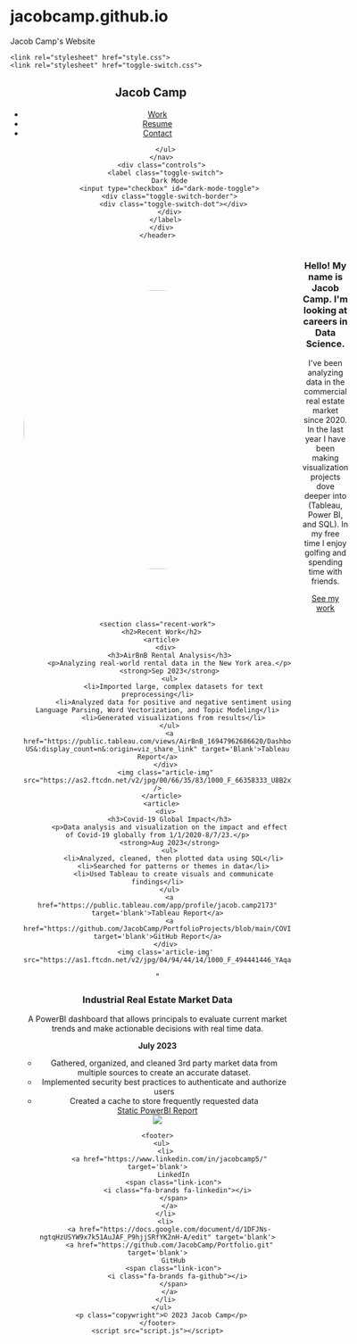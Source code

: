 # jacobcamp.github.io
Jacob Camp's Website
<!DOCTYPE html>
<html lang="en-us">
<head>
  <title>Jacob Camp</title>
  <meta name="viewport" content="width=device-width,initial-scale=1" >
  <link rel="stylesheet" href="https://fonts.googleapis.com/css2?family=Montserrat:wght@700&family=Sora:wght@700&family=Work+Sans:ital,wght@0,400;0,700;1,600&display=swap">
    <link rel="stylesheet" href="https://unpkg.com/@fortawesome/fontawesome-free@6.2.0/css/brands.min.css">
    <link rel="stylesheet" href="https://unpkg.com/@fortawesome/fontawesome-free@6.2.0/css/solid.min.css">
    <link rel="stylesheet" href="https://unpkg.com/@fortawesome/fontawesome-free@6.2.0/css/fontawesome.min.css">

    <link rel="stylesheet" href="style.css">
    <link rel="stylesheet" href="toggle-switch.css">
</head>
<body>
   <header>
      <nav>
        <h1>Jacob Camp</h1>
        <ul>
          <li><a href="https://public.tableau.com/app/profile/jacob.camp2173" target="Blank">Work</a></li>
          <li><a href="https://acrobat.adobe.com/link/track?uri=urn:aaid:scds:US:881ce030-ddb5-3831-a36e-e54a2f70d478" target="Blank">Resume</a></li>
          <li><a href="mailto:jacobcharlescamp@gmail.com">Contact</a></li>

        </ul>
      </nav>
      <div class="controls">
        <label class="toggle-switch">
          Dark Mode
          <input type="checkbox" id="dark-mode-toggle">
          <div class="toggle-switch-border">
            <div class="toggle-switch-dot"></div>
          </div>
        </label>
      </div>
    </header>
 <style>
        .bio {
            display: flex;
            align-items: center;
        }

        .profile-image {
            margin-right: 20px; /* Adjust this value to control the spacing */
            border-radius: 50%; /* Makes the image a perfect circle */
            width: 500px; /* Adjust the width as needed */
            height: auto; /* Maintain aspect ratio */
        }
    </style>
  <section class='bio'>
    <img class='profile-image' src='https://media.licdn.com/dms/image/D4E03AQGs1nKU49af_A/profile-displayphoto-shrink_800_800/0/1694564577740?e=1700092800&v=beta&t=19_evUKXXssu59tN2z-f_o1Vllc5RGTlteNCzsF59D0'/>
    <div>
      <h1>Hello! My name is Jacob Camp. I'm looking at careers in Data Science.</h1>
      <p>
        I've been analyzing data in the commercial real estate market since 2020. In the last year I have been making         visualization projects dove deeper into (Tableau, Power BI, and SQL). In my free time I enjoy golfing and spending time with friends.</p>
      <a class='btn' href='https://public.tableau.com/app/profile/jacob.camp2173' target='blank'> See my work </a>
   </div>
    </section>

    <section class="recent-work">
      <h2>Recent Work</h2>
      <article>
        <div>
          <h3>AirBnB Rental Analysis</h3>
          <p>Analyzing real-world rental data in the New York area.</p>
          <strong>Sep 2023</strong>
          <ul>
            <li>Imported large, complex datasets for text preprocessing</li>
            <li>Analyzed data for positive and negative sentiment using Language Parsing, Word Vectorization, and Topic Modeling</li>
            <li>Generated visualizations from results</li>
          </ul>
          <a href="https://public.tableau.com/views/AirBnB_16947962686620/Dashboard1?:language=en-US&:display_count=n&:origin=viz_share_link" target='Blank'>Tableau Report</a>
        </div>
        <img class="article-img" src="https://as2.ftcdn.net/v2/jpg/00/66/35/83/1000_F_66358333_U8B2xWSWuFhMuB7ffnuBca5UV2l3y3QI.jpg" />
      </article>
      <article>
        <div>
          <h3>Covid-19 Global Impact</h3>
          <p>Data analysis and visualization on the impact and effect of Covid-19 globally from 1/1/2020-8/7/23.</p>
          <strong>Aug 2023</strong>
          <ul>
            <li>Analyzed, cleaned, then plotted data using SQL</li>
            <li>Searched for patterns or themes in data</li>
            <li>Used Tableau to create visuals and communicate findings</li>
          </ul>
          <a href="https://public.tableau.com/app/profile/jacob.camp2173" target='blank'>Tableau Report</a>
          <a href="https://github.com/JacobCamp/PortfolioProjects/blob/main/COVID%20Portfolio%20Project%20SQL%20Scripts.sql" target='blank'>GitHub Report</a>
        </div>
        <img class='article-img' src="https://as1.ftcdn.net/v2/jpg/04/94/44/14/1000_F_494441446_YAqaDxZS37hDkdZcEtfDEaxtoEWCVci8.jpg
"</a>
      </article>
      <article>
        <div>
          <h3>Industrial Real Estate Market Data</h3>
          <p>A PowerBI dashboard that allows principals to evaluate current market trends and make actionable decisions with real time data.</p>
          <strong>July 2023</strong>
          <ul>
            <li>Gathered, organized, and cleaned 3rd party market data from multiple sources to create an accurate dataset.</li>
            <li>Implemented security best practices to authenticate and authorize users</li>
            <li>Created a cache to store frequently requested data</li>
          </ul>
          <a href="https://acrobat.adobe.com/link/review?uri=urn:aaid:scds:US:cbdbd161-836a-3fd9-883b-2cfaf2318305" target="blank"> Static PowerBI Report</a>
        </div>
        <img class="article-img" src="https://as1.ftcdn.net/v2/jpg/05/35/80/56/1000_F_535805635_yyoR4bSIhbRPPd9RWCCnQJdQcD679Exs.jpg" />
      </article>
    </section>

    <footer>
      <ul>
        <li>
          <a href="https://www.linkedin.com/in/jacobcamp5/" target='blank'>
            LinkedIn
            <span class="link-icon">
              <i class="fa-brands fa-linkedin"></i>
            </span>
          </a>
        </li>
        <li>
          <a href="https://docs.google.com/document/d/1DFJNs-ngtqHzUSYW9x7k51AuJAF_P9hjjSRfYK2nH-A/edit" target='blank'>
          <a href="https://github.com/JacobCamp/Portfolio.git" target='blank'>
            GitHub
            <span class="link-icon">
              <i class="fa-brands fa-github"></i>
            </span>
          </a>
        </li>
      </ul>
      <p class="copywright">© 2023 Jacob Camp</p>
    </footer>
    <script src="script.js"></script>
  </body>
</html>
